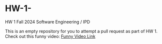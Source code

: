 # HW-1-

HW 1 Fall 2024 Software Engineering / IPD 

This is an empty repository for you to attempt a pull request as part of HW 1.
Check out this funny video: [Funny Video Link]([https://www.youtube.com/watch?v=sample_link](https://www.youtube.com/watch?v=HvzqRoYmWyY))

